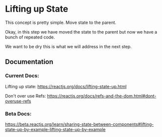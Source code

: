 # Lifting up State

This concept is pretty simple. Move state to the parent.

Okay, in this step we have moved the state to the parent but now we have a bunch of repeated code.

We want to be dry this is what we will address in the next step.

## Documentation

### Current Docs: 

Lifting up state:
https://reactjs.org/docs/lifting-state-up.html

Don't over use Refs:
https://reactjs.org/docs/refs-and-the-dom.html#dont-overuse-refs

### Beta Docs:

https://beta.reactjs.org/learn/sharing-state-between-components#lifting-state-up-by-example-lifting-state-up-by-example
